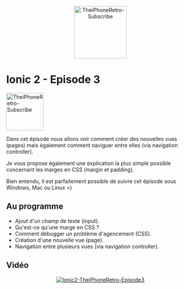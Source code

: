 <p align="center">
  <img src="http://dimitridessus.fr/img/logo_circle.png" width="140px" alt="TheiPhoneRetro-Subscribe">
</p>

# Ionic 2 - Episode 3

<a href="https://www.youtube.com/subscription_center?add_user=theiphoneretro">
  <img src="http://www.pngall.com/wp-content/uploads/2016/03/Subscribe-PNG-12.png" width="100px" alt="TheiPhoneRetro-Subscribe">
</a>

Dans cet épisode nous allons voir comment créer des nouvelles vues (pages) mais également comment naviguer entre elles (via navigation controller).

Je vous propose également une explication la plus simple possible concernant les marges en CSS (margin et padding).

Bien entendu, il est parfaitement possible de suivre cet épisode sous Windows, Mac ou Linux =)

## Au programme 

- Ajout d'un champ de texte (input).
- Qu'est-ce qu'une marge en CSS ?
- Comment débugger un problème d'agencement (CSS).
- Création d'une nouvelle vue (page).
- Navigation entre plusieurs vues (via navigation controller).

## Vidéo

<p align="center">
  <a href="https://www.youtube.com/watch?v=V7OYVuuvlJc"><img src="https://img.youtube.com/vi/V7OYVuuvlJc/0.jpg" alt="Ionic2-TheiPhoneRetro-Episode3"></a>
</p>
